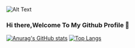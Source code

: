 ![Alt Text](https://media.giphy.com/media/ZVik7pBtu9dNS/giphy.gif)





### Hi there,Welcome To My Github Profile 👋 














[![Anurag's GitHub stats](https://github-readme-stats.vercel.app/api?username=burakcokan)](https://github.com/anuraghazra/github-readme-stats)
[![Top Langs](https://github-readme-stats.vercel.app/api/top-langs/?username=burakcokan)](https://github.com/anuraghazra/github-readme-stats)



